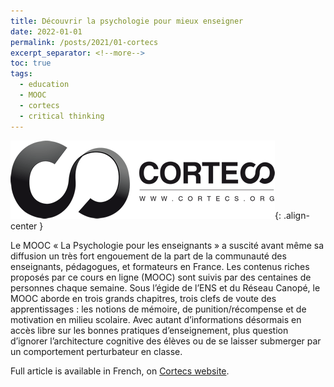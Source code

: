 ```yaml
---
title: Découvrir la psychologie pour mieux enseigner
date: 2022-01-01
permalink: /posts/2021/01-cortecs
excerpt_separator: <!--more-->
toc: true
tags:
  - education
  - MOOC
  - cortecs
  - critical thinking
---
```


![](/images/posts/rstudio-regex/cortecs_logo.png){: .align-center }

Le MOOC « La Psychologie pour les enseignants » a suscité avant même sa diffusion un très fort engouement de la part de la communauté des enseignants, pédagogues, et formateurs en France. Les contenus riches proposés par ce cours en ligne (MOOC) sont suivis par des centaines de personnes chaque semaine. Sous l’égide de l’ENS et du Réseau Canopé, le MOOC aborde en trois grands chapitres, trois clefs de voute des apprentissages : les notions de mémoire, de punition/récompense et de motivation en milieu scolaire. 
Avec autant d’informations désormais en accès libre sur les bonnes pratiques d’enseignement, plus question d’ignorer l’architecture cognitive des élèves ou de se laisser submerger par un comportement perturbateur en classe.


<!--more-->

Full article is available in French, on [Cortecs website](https://cortecs.org/non-classe/decouvrir-la-psychologie-pour-mieux-enseigner/).



